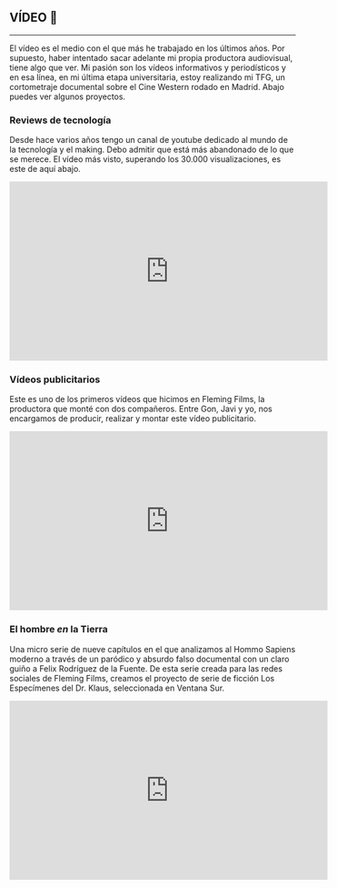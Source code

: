 ## VÍDEO 🎥
---
El vídeo es el medio con el que más he trabajado en los últimos años. Por supuesto, haber intentado sacar adelante mi propia productora audiovisual, tiene algo que ver. Mi pasión son los vídeos informativos y periodísticos y en esa línea, en mi última etapa universitaria, estoy realizando mi TFG, un cortometraje documental sobre el Cine Western rodado en Madrid. Abajo puedes ver algunos proyectos.

### Reviews de tecnología
Desde hace varios años tengo un canal de youtube dedicado al mundo de la tecnología y el making. Debo admitir que está más abandonado de lo que se merece. El vídeo más visto, superando los 30.000 visualizaciones, es este de aquí abajo.
<iframe width="560" height="315" src="https://www.youtube.com/embed/eC5kUzOueAI" title="YouTube video player" frameborder="0" allow="accelerometer; autoplay; clipboard-write; encrypted-media; gyroscope; picture-in-picture; web-share" allowfullscreen></iframe>
<br>

### Vídeos publicitarios
Este es uno de los primeros vídeos que hicimos en Fleming Films, la productora que monté con dos compañeros. Entre Gon, Javi y yo, nos encargamos de producir, realizar y montar este vídeo publicitario.
<iframe width="560" height="315" src="https://www.youtube.com/embed/OUD17VOM-dY" title="YouTube video player" frameborder="0" allow="accelerometer; autoplay; clipboard-write; encrypted-media; gyroscope; picture-in-picture; web-share" allowfullscreen></iframe>
<br>

### El hombre *en* la Tierra
Una micro serie de nueve capítulos en el que analizamos al Hommo Sapiens moderno a través de un paródico y absurdo falso documental con un claro guiño a Felix Rodríguez de la Fuente. De esta serie creada para las redes sociales de Fleming Films, creamos el proyecto de serie de ficción Los Especímenes del Dr. Klaus, seleccionada en Ventana Sur.
<iframe width="560" height="315" src="https://www.youtube.com/embed/jTTMwuZLUKo" title="YouTube video player" frameborder="0" allow="accelerometer; autoplay; clipboard-write; encrypted-media; gyroscope; picture-in-picture; web-share" allowfullscreen></iframe>
<br>

<!-- Me apasiona la tecnología y la ciencia. Estudio unas carreras de la rama de las ciencias sociales, aun así tengo un alma cientifica. Siempre me gusta estar muy bien enterado de las novedades tecnologicas. Hace unos meses me abrí un canal de youtube en el que subo vídeos de reviews de gadgets, reparaciones o "hackeos". No tengo tantos vídeos como me gustaría porque llevan mucho tiempo de producir además de que a veces requieren de una inversión económica. El canal cuenta con casi 20.000 visitas, pero quiero seguir creciendo. Abajo te dejo el vídeo más visto del canal. También puedes ir directamente al canal pinchando --> 
